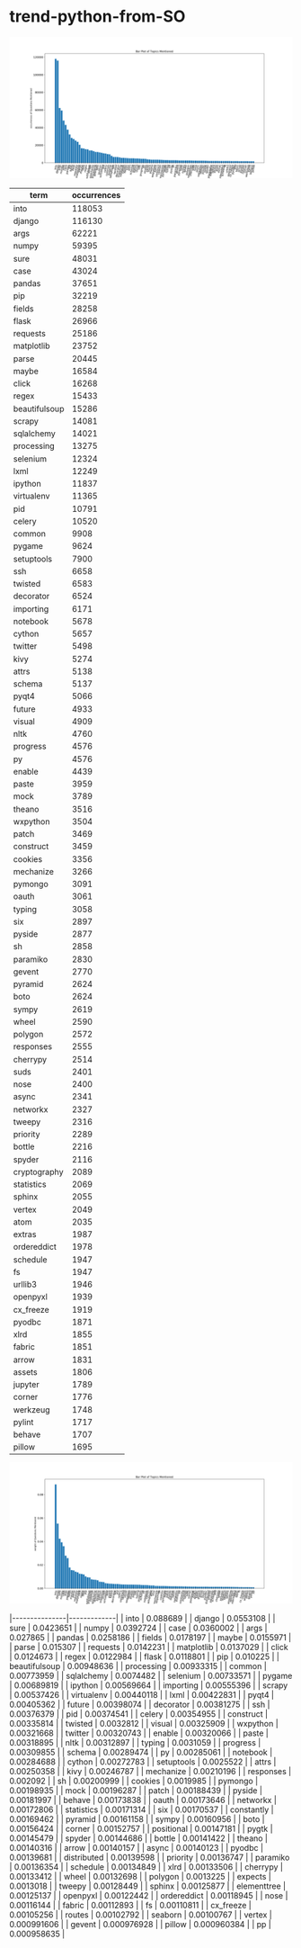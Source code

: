 # trend-python-from-SO
![term_occurrences.png](/term_occurrences.png)

| term          |   occurrences |
|---------------|---------------|
| into          |        118053 |
| django        |        116130 |
| args          |         62221 |
| numpy         |         59395 |
| sure          |         48031 |
| case          |         43024 |
| pandas        |         37651 |
| pip           |         32219 |
| fields        |         28258 |
| flask         |         26966 |
| requests      |         25186 |
| matplotlib    |         23752 |
| parse         |         20445 |
| maybe         |         16584 |
| click         |         16268 |
| regex         |         15433 |
| beautifulsoup |         15286 |
| scrapy        |         14081 |
| sqlalchemy    |         14021 |
| processing    |         13275 |
| selenium      |         12324 |
| lxml          |         12249 |
| ipython       |         11837 |
| virtualenv    |         11365 |
| pid           |         10791 |
| celery        |         10520 |
| common        |          9908 |
| pygame        |          9624 |
| setuptools    |          7900 |
| ssh           |          6658 |
| twisted       |          6583 |
| decorator     |          6524 |
| importing     |          6171 |
| notebook      |          5678 |
| cython        |          5657 |
| twitter       |          5498 |
| kivy          |          5274 |
| attrs         |          5138 |
| schema        |          5137 |
| pyqt4         |          5066 |
| future        |          4933 |
| visual        |          4909 |
| nltk          |          4760 |
| progress      |          4576 |
| py            |          4576 |
| enable        |          4439 |
| paste         |          3959 |
| mock          |          3789 |
| theano        |          3516 |
| wxpython      |          3504 |
| patch         |          3469 |
| construct     |          3459 |
| cookies       |          3356 |
| mechanize     |          3266 |
| pymongo       |          3091 |
| oauth         |          3061 |
| typing        |          3058 |
| six           |          2897 |
| pyside        |          2877 |
| sh            |          2858 |
| paramiko      |          2830 |
| gevent        |          2770 |
| pyramid       |          2624 |
| boto          |          2624 |
| sympy         |          2619 |
| wheel         |          2590 |
| polygon       |          2572 |
| responses     |          2555 |
| cherrypy      |          2514 |
| suds          |          2401 |
| nose          |          2400 |
| async         |          2341 |
| networkx      |          2327 |
| tweepy        |          2316 |
| priority      |          2289 |
| bottle        |          2216 |
| spyder        |          2116 |
| cryptography  |          2089 |
| statistics    |          2069 |
| sphinx        |          2055 |
| vertex        |          2049 |
| atom          |          2035 |
| extras        |          1987 |
| ordereddict   |          1978 |
| schedule      |          1947 |
| fs            |          1947 |
| urllib3       |          1946 |
| openpyxl      |          1939 |
| cx_freeze     |          1919 |
| pyodbc        |          1871 |
| xlrd          |          1855 |
| fabric        |          1851 |
| arrow         |          1831 |
| assets        |          1806 |
| jupyter       |          1789 |
| corner        |          1776 |
| werkzeug      |          1748 |
| pylint        |          1717 |
| behave        |          1707 |
| pillow        |          1695 |


![term_weight.png](/term_weight.png)


|---------------|-------------|
| into          | 0.088689    |
| django        | 0.0553108   |
| sure          | 0.0423651   |
| numpy         | 0.0392724   |
| case          | 0.0360002   |
| args          | 0.027865    |
| pandas        | 0.0258186   |
| fields        | 0.0178197   |
| maybe         | 0.0155971   |
| parse         | 0.015307    |
| requests      | 0.0142231   |
| matplotlib    | 0.0137029   |
| click         | 0.0124673   |
| regex         | 0.0122984   |
| flask         | 0.0118801   |
| pip           | 0.010225    |
| beautifulsoup | 0.00948636  |
| processing    | 0.00933315  |
| common        | 0.00773959  |
| sqlalchemy    | 0.0074482   |
| selenium      | 0.00733571  |
| pygame        | 0.00689819  |
| ipython       | 0.00569664  |
| importing     | 0.00555396  |
| scrapy        | 0.00537426  |
| virtualenv    | 0.00440118  |
| lxml          | 0.00422831  |
| pyqt4         | 0.00405362  |
| future        | 0.00398074  |
| decorator     | 0.00381275  |
| ssh           | 0.00376379  |
| pid           | 0.00374541  |
| celery        | 0.00354955  |
| construct     | 0.00335814  |
| twisted       | 0.0032812   |
| visual        | 0.00325909  |
| wxpython      | 0.00321668  |
| twitter       | 0.00320743  |
| enable        | 0.00320066  |
| paste         | 0.00318895  |
| nltk          | 0.00312897  |
| typing        | 0.0031059   |
| progress      | 0.00309855  |
| schema        | 0.00289474  |
| py            | 0.00285061  |
| notebook      | 0.00284688  |
| cython        | 0.00272783  |
| setuptools    | 0.0025522   |
| attrs         | 0.00250358  |
| kivy          | 0.00246787  |
| mechanize     | 0.00210196  |
| responses     | 0.002092    |
| sh            | 0.00200999  |
| cookies       | 0.0019985   |
| pymongo       | 0.00198935  |
| mock          | 0.00196287  |
| patch         | 0.00188439  |
| pyside        | 0.00181997  |
| behave        | 0.00173838  |
| oauth         | 0.00173646  |
| networkx      | 0.00172806  |
| statistics    | 0.00171314  |
| six           | 0.00170537  |
| constantly    | 0.00169462  |
| pyramid       | 0.00161158  |
| sympy         | 0.00160956  |
| boto          | 0.00156424  |
| corner        | 0.00152757  |
| positional    | 0.00147181  |
| pygtk         | 0.00145479  |
| spyder        | 0.00144686  |
| bottle        | 0.00141422  |
| theano        | 0.00140316  |
| arrow         | 0.00140157  |
| async         | 0.00140123  |
| pyodbc        | 0.00139681  |
| distributed   | 0.00139598  |
| priority      | 0.00136747  |
| paramiko      | 0.00136354  |
| schedule      | 0.00134849  |
| xlrd          | 0.00133506  |
| cherrypy      | 0.00133412  |
| wheel         | 0.00132698  |
| polygon       | 0.0013225   |
| expects       | 0.0013018   |
| tweepy        | 0.00128449  |
| sphinx        | 0.00125877  |
| elementtree   | 0.00125137  |
| openpyxl      | 0.00122442  |
| ordereddict   | 0.00118945  |
| nose          | 0.00116144  |
| fabric        | 0.00112893  |
| fs            | 0.00110811  |
| cx_freeze     | 0.00105256  |
| routes        | 0.00102792  |
| seaborn       | 0.00100767  |
| vertex        | 0.000991606 |
| gevent        | 0.000976928 |
| pillow        | 0.000960384 |
| pp            | 0.000958635 |









